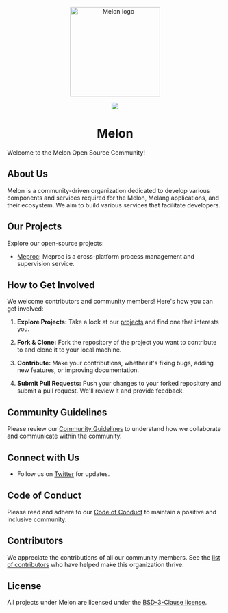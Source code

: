 <p align="center"><img width="210" src="https://github.com/Water-Melon/Melon/blob/master/docs/logo.png?raw=true" alt="Melon logo"></p>
<p align="center"><img src="https://img.shields.io/github/license/Water-Melon/Melang" /></p>
<h1 align="center">Melon</h1>

Welcome to the Melon Open Source Community!

## About Us

Melon is a community-driven organization dedicated to develop various components and services required for the Melon, Melang applications, and their ecosystem. We aim to build various services that facilitate developers.

## Our Projects

Explore our open-source projects:

- [Meproc](https://github.com/MelonCTech/Meproc): Meproc is a cross-platform process management and supervision service.

## How to Get Involved

We welcome contributors and community members! Here's how you can get involved:

1. **Explore Projects:** Take a look at our [projects](https://github.com/orgs/MelonCTech/repositories) and find one that interests you.

2. **Fork & Clone:** Fork the repository of the project you want to contribute to and clone it to your local machine.

3. **Contribute:** Make your contributions, whether it's fixing bugs, adding new features, or improving documentation.

4. **Submit Pull Requests:** Push your changes to your forked repository and submit a pull request. We'll review it and provide feedback.

## Community Guidelines

Please review our [Community Guidelines](https://github.com/MelonCTech/.github/blob/master/Community%20Guidelines.md) to understand how we collaborate and communicate within the community.

## Connect with Us

- Follow us on [Twitter](https://twitter.com/MelonTechnology) for updates.

## Code of Conduct

Please read and adhere to our [Code of Conduct](https://github.com/MelonCTech/.github/blob/master/Code%20of%20Conduct.md) to maintain a positive and inclusive community.

## Contributors

We appreciate the contributions of all our community members. See the [list of contributors](https://github.com/MelonCTech/.github/blob/master/Contributors.md) who have helped make this organization thrive.

## License

All projects under Melon are licensed under the [ BSD-3-Clause license](https://github.com/MelonCTech/.github/blob/master/LICENSE).

